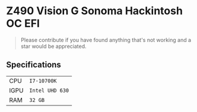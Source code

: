 # Z490 Vision G Sonoma Hackintosh OC EFI

> Please contribute if you have found anything that's not working and a star would be appreciated.

## Specifications
|                						| 				                         	 |
|---------------------------------------|--------------------------------------------|
|CPU			 						|`I7-10700K`            					 |
|IGPU			 						|`Intel UHD 630`            				 |
|RAM          							|`32 GB`									 |
